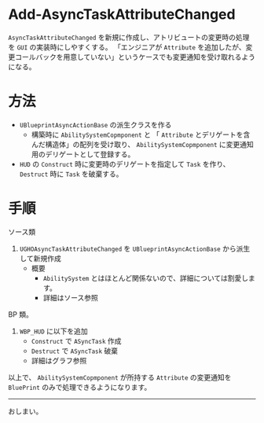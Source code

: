 # Add-AsyncTaskAttributeChanged
`AsyncTaskAttributeChanged` を新規に作成し、アトリビュートの変更時の処理を `GUI` の実装時にしやすくする。
「エンジニアが `Attribute` を追加したが、変更コールバックを用意していない」というケースでも変更通知を受け取れるようになる。

# 方法

* `UBlueprintAsyncActionBase` の派生クラスを作る
	* 構築時に `AbilitySystemCopmponent` と 「 `Attribute` とデリゲートを含んだ構造体」の配列を受け取り、 `AbilitySystemCopmponent` に変更通知用のデリゲートとして登録する。
* `HUD` の `Construct` 時に変更時のデリゲートを指定して `Task` を作り、 `Destruct` 時に `Task` を破棄する。

# 手順

ソース類

1. `UGHOAsyncTaskAttributeChanged` を `UBlueprintAsyncActionBase` から派生して新規作成
	* 概要
		* `AbilitySystem` とはほとんど関係ないので、詳細については割愛します。
		* 詳細はソース参照


BP 類。

1. `WBP_HUD` に以下を追加
	* `Construct` で `ASyncTask` 作成
	* `Destruct` で `ASyncTask` 破棄
	* 詳細はグラフ参照

以上で、 `AbilitySystemCopmponent` が所持する `Attribute` の変更通知を `BluePrint` のみで処理できるようになります。


-----
おしまい。
